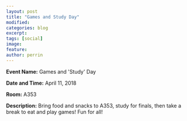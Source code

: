 ```yaml
---
layout: post
title: "Games and Study Day"
modified:
categories: blog
excerpt: 
tags: [social]
image:
feature:  
author: perrin
---
```


<b>Event Name:</b> Games and 'Study' Day

<b>Date and Time:</b> April 11, 2018

<b>Room:</b> A353

<b>Description:</b> Bring food and snacks to A353, study for finals, then take a break to eat and play games! Fun for all!
